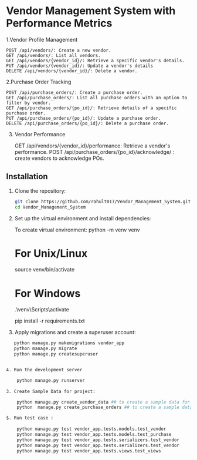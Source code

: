 # Vendor Management System with Performance Metrics

1.Vendor Profile Management

    POST /api/vendors/: Create a new vendor.
    GET /api/vendors/: List all vendors.
    GET /api/vendors/{vendor_id}/: Retrieve a specific vendor's details.
    PUT /api/vendors/{vendor_id}/: Update a vendor's details
    DELETE /api/vendors/{vendor_id}/: Delete a vendor.
    

2.Purchase Order Tracking

    POST /api/purchase_orders/: Create a purchase order.
    GET /api/purchase_orders/: List all purchase orders with an option to filter by vendor.
    GET /api/purchase_orders/{po_id}/: Retrieve details of a specific purchase order.
    PUT /api/purchase_orders/{po_id}/: Update a purchase order.
    DELETE /api/purchase_orders/{po_id}/: Delete a purchase order.
    

3. Vendor Performance

    GET /api/vendors/{vendor_id}/performance: Retrieve a vendor's performance.
    POST /api/purchase_orders/{po_id}/acknowledge/ : create vendors to acknowledge POs.

## Installation

1. Clone the repository:

   ```bash
   git clone https://github.com/rahult017/Vendor_Management_System.git
   cd Vendor_Management_System

2. Set up the virtual environment and install dependencies:

    To create virtual environment: python -m venv venv

    # For Unix/Linux
    source venv/bin/activate

    # For Windows
    .\venv\Scripts\activate

    pip install -r requirements.txt

3. Apply migrations and create a superuser account:

```bash
   python manage.py makemigrations vendor_app
   python manage.py migrate
   python manage.py createsuperuser


4. Run the development server

    python manage.py runserver
   
3. Create Sample Data for project:

    python manage.py create_vendor_data ## to create a sample data for vendor profile management
    python  manage.py create_purchase_orders ## to create a sample data for purchase order

$. Run test case :
    
    python manage.py test vendor_app.tests.models.test_vendor
    python manage.py test vendor_app.tests.models.test_purchase
    python manage.py test vendor_app.tests.serializers.test_vendor
    python manage.py test vendor_app.tests.serializers.test_vendor
    python manage.py test vendor_app.tests.views.test_views

